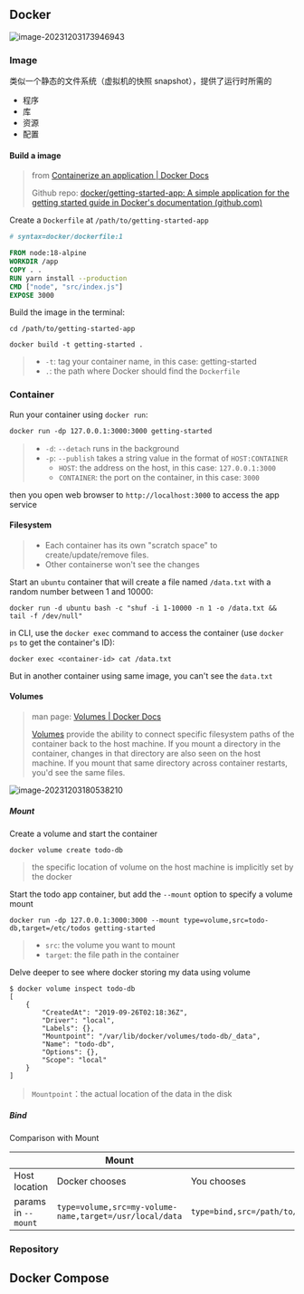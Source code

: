 ## Docker

![image-20231203173946943](D:\typora_img\image-20231203173946943.png)

### Image

类似一个静态的文件系统（虚拟机的快照 snapshot），提供了运行时所需的

- 程序
- 库
- 资源
- 配置

#### Build a image

> from [Containerize an application | Docker Docs](https://docs.docker.com/get-started/02_our_app/)
>
> Github repo: [docker/getting-started-app: A simple application for the getting started guide in Docker's documentation (github.com)](https://github.com/docker/getting-started-app/tree/main)

Create a `Dockerfile` at `/path/to/getting-started-app`

```dockerfile
# syntax=docker/dockerfile:1

FROM node:18-alpine
WORKDIR /app
COPY . .
RUN yarn install --production
CMD ["node", "src/index.js"]
EXPOSE 3000
```

Build the image in the terminal:

```shell
cd /path/to/getting-started-app

docker build -t getting-started .
```

> - `-t`: tag your container name, in this case: getting-started
> - `.`: the path where Docker should find the `Dockerfile`



### Container

Run your container using `docker run`:

```dockerfile
docker run -dp 127.0.0.1:3000:3000 getting-started
```

> - `-d`: `--detach` runs in the background
> - `-p`: `--publish` takes a string value in the format of `HOST:CONTAINER`
>     - `HOST`: the address on the host, in this case: `127.0.0.1:3000`
>     - `CONTAINER`: the port on the container, in this case: `3000`

then you open web browser to `http://localhost:3000` to access the app service

#### Filesystem

> - Each container has its own "scratch space" to create/update/remove files.
> - Other containerse won't see the changes

Start an `ubuntu` container that will create a file named `/data.txt` with a random number between 1 and 10000:

```shell
docker run -d ubuntu bash -c "shuf -i 1-10000 -n 1 -o /data.txt && tail -f /dev/null"
```

in CLI, use the `docker exec` command to access the container (use `docker ps` to get the container's ID):

```shell
docker exec <container-id> cat /data.txt
```

But in another container using same image, you can't see the `data.txt`

#### Volumes

> man page: [Volumes | Docker Docs](https://docs.docker.com/storage/volumes/)
>
> [Volumes](https://docs.docker.com/storage/volumes/) provide the ability to connect specific filesystem paths of the container back to the host machine. If you mount a directory in the container, changes in that directory are also seen on the host machine. If you mount that same directory across container restarts, you'd see the same files.

![image-20231203180538210](D:\typora_img\image-20231203180538210.png)

##### Mount

Create a volume and start the container

```shell
docker volume create todo-db
```

> the specific location of volume on the host machine is implicitly set by the docker

Start the todo app container, but add the `--mount` option to specify a volume mount

```shell
docker run -dp 127.0.0.1:3000:3000 --mount type=volume,src=todo-db,target=/etc/todos getting-started
```

> - `src`: the volume you want to mount
> - `target`: the file path in the container

Delve deeper to see where docker storing my data using volume

```shell
$ docker volume inspect todo-db
[
    {
        "CreatedAt": "2019-09-26T02:18:36Z",
        "Driver": "local",
        "Labels": {},
        "Mountpoint": "/var/lib/docker/volumes/todo-db/_data",
        "Name": "todo-db",
        "Options": {},
        "Scope": "local"
    }
]
```

> `Mountpoint`：the actual location of the data in the disk

##### Bind

Comparison with Mount

|                     | Mount                                                   | Bind                                                 |
| ------------------- | ------------------------------------------------------- | ---------------------------------------------------- |
| Host location       | Docker chooses                                          | You chooses                                          |
| params in `--mount` | `type=volume,src=my-volume-name,target=/usr/local/data` | `type=bind,src=/path/to/data,target=/usr/local/data` |



### Repository



## Docker Compose

